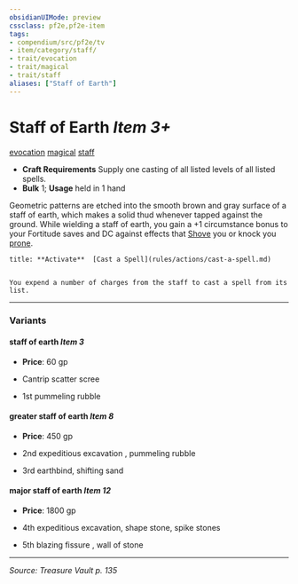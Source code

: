 ```yaml
---
obsidianUIMode: preview
cssclass: pf2e,pf2e-item
tags:
- compendium/src/pf2e/tv
- item/category/staff/
- trait/evocation
- trait/magical
- trait/staff
aliases: ["Staff of Earth"]
---
```

# Staff of Earth *Item 3+*  
[evocation](evocation.md "Evocation School Trait")  [magical](magical.md "Magical Item Trait")  [staff](Reference/Rules/Traits/staff.md "Staff Item Trait")  

- **Craft Requirements** Supply one casting of all listed levels of all listed spells.
- **Bulk** 1; **Usage** held in 1 hand

Geometric patterns are etched into the smooth brown and gray surface of a staff of earth, which makes a solid thud whenever tapped against the ground. While wielding a staff of earth, you gain a +1 circumstance bonus to your Fortitude saves and DC against effects that [Shove](Reference/Rules/Actions/shove.md) you or knock you [prone](conditions.md#Prone).

```ad-embed-ability
title: **Activate**  [Cast a Spell](rules/actions/cast-a-spell.md)


You expend a number of charges from the staff to cast a spell from its list.
```

---

### Variants

#### staff of earth *Item 3*

- **Price**: 60 gp

- Cantrip scatter scree
- 1st pummeling rubble

#### greater staff of earth *Item 8*

- **Price**: 450 gp

- 2nd expeditious excavation , pummeling rubble
- 3rd earthbind, shifting sand

#### major staff of earth *Item 12*

- **Price**: 1800 gp

- 4th expeditious excavation, shape stone, spike stones
- 5th blazing fissure , wall of stone

---
*Source: Treasure Vault p. 135*
